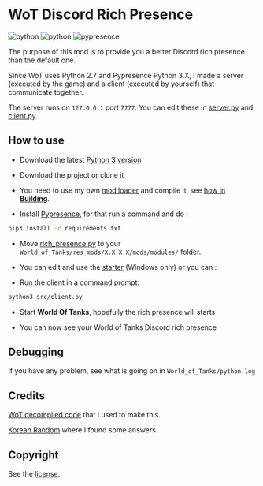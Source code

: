 # WoT Discord Rich Presence

![python](https://img.shields.io/badge/python-3.9-blue?link=https://www.python.org/downloads/) ![python](https://img.shields.io/badge/python-2.7.18-blue?link=https://www.python.org/downloads/release/python-2718/) ![pypresence](https://img.shields.io/badge/pypresence-4.2.0-blue?link=https://pypi.org/project/pypresence/)

The purpose of this mod is to provide you a better Discord rich presence than the default one.

Since WoT uses Python 2.7 and Pypresence Python 3.X, I made a server (executed by the game) and a client (executed by yourself) that communicate together.

The server runs on `127.0.0.1` port `7777`. You can edit these in [server.py](./src/rich_presence.py) and [client.py](./src/client.py).

## How to use

-   Download the latest [Python 3 version](https://www.python.org/downloads/)

-   Download the project or clone it

-   You need to use my own [mod loader](../loader/src/mod_loader.py) and compile it, see [how in **Building**](../loader/README.md).

-   Install [Pypresence](https://pypi.org/project/pypresence/), for that run a command and do :

```bash
pip3 install -r requirements.txt
```

-   Move [rich_presence.py](./src/rich_presence.py) to your `World_of_Tanks/res_mods/X.X.X.X/mods/modules/` folder.

-   You can edit and use the [starter](./start.bat) (Windows only) or you can :

-   Run the client in a command prompt:

```bash
python3 src/client.py
```

-   Start **World Of Tanks**, hopefully the rich presence will starts

-   You can now see your World of Tanks Discord rich presence

## Debugging

If you have any problem, see what is going on in `World_of_Tanks/python.log`

## Credits

[WoT decompiled code](https://github.com/StranikS-Scan/WorldOfTanks-Decompiled) that I used to make this.

[Korean Random](https://koreanrandom.com/) where I found some answers.

## Copyright

See the [license](/LICENSE).
